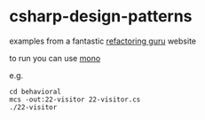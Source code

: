 # csharp-design-patterns

examples from a fantastic [refactoring guru](https://refactoring.guru/design-patterns) website

to run you can use [mono](https://www.mono-project.com/)

e.g.

```
cd behavioral
mcs -out:22-visitor 22-visitor.cs
./22-visitor
```
